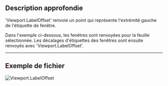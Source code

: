 ## Description approfondie
'Viewport.LabelOffset' renvoie un point qui représente l'extrémité gauche de l'étiquette de fenêtre.

Dans l'exemple ci-dessous, les fenêtres sont renvoyées pour la feuille sélectionnée. Les décalages d'étiquettes des fenêtres sont ensuite renvoyés avec 'Viewport.LabelOffset'.
___
## Exemple de fichier

![Viewport.LabelOffset](./Revit.Elements.Viewport.LabelOffset_img.jpg)

